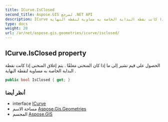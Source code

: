 ```yaml
---
title: ICurve.IsClosed
second_title: Aspose.GIS لمرجع .NET API
description: ICurve ملكية. الحصول على قيم تشير إلى ما إذا كان المنحنى مغلقًا . يتم إغلاق المنحنى إذا كانت نقطة البداية الخاصة به مساوية لنقطة النهاية .
type: docs
weight: 20
url: /ar/net/aspose.gis.geometries/icurve/isclosed/
---
```

## ICurve.IsClosed property

الحصول على قيم تشير إلى ما إذا كان المنحنى مغلقًا . يتم إغلاق المنحنى إذا كانت نقطة البداية الخاصة به مساوية لنقطة النهاية .

```csharp
public bool IsClosed { get; }
```

### أنظر أيضا

* interface [ICurve](../)
* مساحة الاسم [Aspose.Gis.Geometries](../../icurve/)
* المجسم [Aspose.GIS](../../../)


